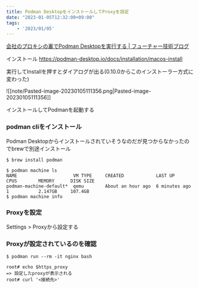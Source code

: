 ```yaml
---
title: Podman DesktopをインストールしてProxyを設定
date: "2023-01-05T12:32:00+09:00"
tags: 
    - '2023/01/05'
---
```


[会社のプロキシの裏でPodman Desktopを実行する | フューチャー技術ブログ](https://future-architect.github.io/articles/20221227a/)

インストール
https://podman-desktop.io/docs/installation/macos-install

実行してInstallを押すとダイアログが出る(0.10.0からこのインストーラー方式に変わった)

![[note/Pasted-image-20230105111356.png|Pasted-image-20230105111356]]

インストールしてPodmanを起動する

### podman cliをインストール

Podman Desktopからインストールされていそうなのだが見つからなかったのでbrewで別途インストール

```shell
$ brew install podman
```


```shell
$ podman machine ls
NAME                     VM TYPE     CREATED            LAST UP        CPUS        MEMORY      DISK SIZE
podman-machine-default*  qemu        About an hour ago  6 minutes ago  1           2.147GB     107.4GB
$ podman machine info
```

### Proxyを設定

Settings > Proxyから設定する

### Proxyが設定されているのを確認

```shell
$ podman run --rm -it nginx bash

root# echo $https_proxy
=> 設定したproxyが表示される
root# curl '<接続先>'
```

